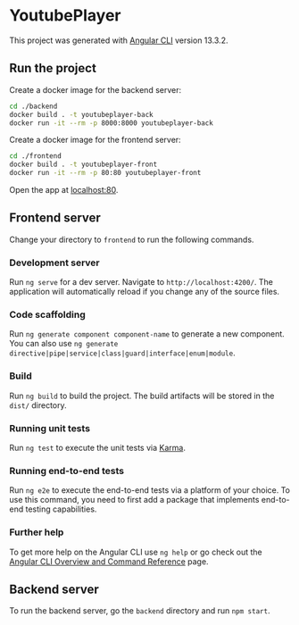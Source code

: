 # YoutubePlayer

This project was generated with [Angular CLI](https://github.com/angular/angular-cli) version 13.3.2.

## Run the project

Create a docker image for the backend server:
```bash
cd ./backend
docker build . -t youtubeplayer-back
docker run -it --rm -p 8000:8000 youtubeplayer-back
```

Create a docker image for the frontend server:
```bash
cd ./frontend
docker build . -t youtubeplayer-front
docker run -it --rm -p 80:80 youtubeplayer-front
```

Open the app at [localhost:80](http://localhost:80).

## Frontend server

Change your directory to `frontend` to run the following commands.

### Development server

Run `ng serve` for a dev server. Navigate to `http://localhost:4200/`. The application will automatically reload if you change any of the source files.

### Code scaffolding

Run `ng generate component component-name` to generate a new component. You can also use `ng generate directive|pipe|service|class|guard|interface|enum|module`.

### Build

Run `ng build` to build the project. The build artifacts will be stored in the `dist/` directory.

### Running unit tests

Run `ng test` to execute the unit tests via [Karma](https://karma-runner.github.io).

### Running end-to-end tests

Run `ng e2e` to execute the end-to-end tests via a platform of your choice. To use this command, you need to first add a package that implements end-to-end testing capabilities.

### Further help

To get more help on the Angular CLI use `ng help` or go check out the [Angular CLI Overview and Command Reference](https://angular.io/cli) page.


## Backend server

To run the backend server, go the `backend` directory and run `npm start`.

